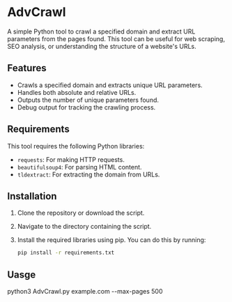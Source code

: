 # AdvCrawl

A simple Python tool to crawl a specified domain and extract URL parameters from the pages found. This tool can be useful for web scraping, SEO analysis, or understanding the structure of a website's URLs.

## Features

- Crawls a specified domain and extracts unique URL parameters.
- Handles both absolute and relative URLs.
- Outputs the number of unique parameters found.
- Debug output for tracking the crawling process.

## Requirements

This tool requires the following Python libraries:

- `requests`: For making HTTP requests.
- `beautifulsoup4`: For parsing HTML content.
- `tldextract`: For extracting the domain from URLs.

## Installation

1. Clone the repository or download the script.

2. Navigate to the directory containing the script.

3. Install the required libraries using pip. You can do this by running:

   ```bash
   pip install -r requirements.txt
   
## Uasge
python3 AdvCrawl.py example.com --max-pages 500
